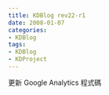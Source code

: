 ```yaml
---
title: KDBlog rev22-r1
date: 2008-01-07
categories:
- KDBlog
tags:
- KDBlog
- KDProject
---
```

更新 Google Analytics 程式碼

